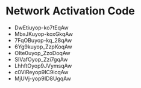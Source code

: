 # Network Activation Code
* DwEtiuyop-ko7tEqAw
* MbxJKuyop-koxGkqAw
* 7FqOBuyop-kq_28qAw
* 6Yg9kuyop_ZzpKoqAw
* OIte0uyop_ZzoDoqAw
* SIVafOyop_Zzi7gqAw
* LhhftOyop9JVymsqAw
* c0ViReyop9IC9icqAw
* MjUVj-yop9ID8UgqAw